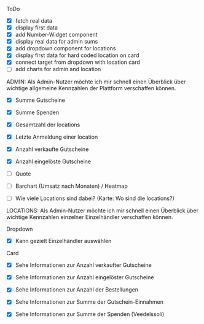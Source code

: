 ToDo

- [x] fetch real data
- [x] display first data
- [x] add Number-Widget component
- [x] display real data for admin sums
- [x] add dropdown component for locations
- [x] display first data for hard coded location on card
- [x] connect target from dropdown with location card
- [ ] add charts for admin and location

ADMIN:
Als Admin-Nutzer möchte ich mir schnell einen Überblick über wichtige
allgemeine Kennzahlen der Plattform verschaffen können.

- [x] Summe Gutscheine
- [x] Summe Spenden
- [x] Gesamtzahl der locations
- [x] Letzte Anmeldung einer location

- [x] Anzahl verkaufte Gutscheine
- [x] Anzahl eingelöste Gutscheine
- [ ] Quote

- [ ] Barchart (Umsatz nach Monaten) / Heatmap
- [ ] Wie viele Locations sind dabei? (Karte: Wo sind die locations?)

LOCATIONS:
Als Admin-Nutzer möchte ich mir schnell einen Überblick über wichtige
Kennzahlen einzelner Einzelhändler verschaffen können.

Dropdown

- [x] Kann gezielt Einzelhändler auswählen

Card

- [x] Sehe Informationen zur Anzahl verkaufter Gutscheine
- [x] Sehe Informationen zur Anzahl eingelöster Gutscheine
- [x] Sehe Informationen zur Anzahl der Bestellungen

- [x] Sehe Informationen zur Summe der Gutschein-Einnahmen
- [x] Sehe Informationen zur Summe der Spenden (Veedelssoli)
